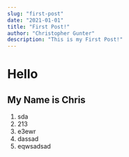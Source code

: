 ```yaml
---
slug: "first-post"
date: "2021-01-01"
title: "First Post!"
author: "Christopher Gunter"
description: "This is my First Post!"
---
```


# Hello

## My Name is Chris

1. sda
2. 213
3. e3ewr
4. dassad
5. eqwsadsad
